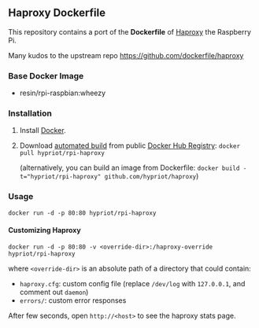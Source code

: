 ## Haproxy Dockerfile


This repository contains a port of the **Dockerfile** of [Haproxy](http://haproxy.1wt.eu/) the Raspberry Pi.

Many kudos to the upstream repo https://github.com/dockerfile/haproxy

### Base Docker Image

* resin/rpi-raspbian:wheezy


### Installation

1. Install [Docker](https://www.docker.com/).

2. Download [automated build](https://registry.hub.docker.com/u/hypriot/rpi-haproxy/) from public [Docker Hub Registry](https://registry.hub.docker.com/): `docker pull hypriot/rpi-haproxy`

   (alternatively, you can build an image from Dockerfile: `docker build -t="hypriot/rpi-haproxy" github.com/hypriot/haproxy`)


### Usage

    docker run -d -p 80:80 hypriot/rpi-haproxy

#### Customizing Haproxy

    docker run -d -p 80:80 -v <override-dir>:/haproxy-override hypriot/rpi-haproxy

where `<override-dir>` is an absolute path of a directory that could contain:

  - `haproxy.cfg`: custom config file (replace `/dev/log` with `127.0.0.1`, and comment out `daemon`)
  - `errors/`: custom error responses

After few seconds, open `http://<host>` to see the haproxy stats page.
